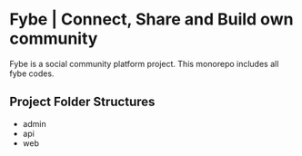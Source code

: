 # Fybe | Connect, Share and Build own community

Fybe is a social community platform project. This monorepo includes all fybe codes.

## Project Folder Structures

- admin
- api
- web